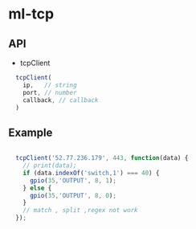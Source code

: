 # ml-tcp


## API

* tcpClient

``` js
  tcpClient(
    ip,   // string
    port, // number
    callback, // callback
  )

```

## Example

``` js

  tcpClient('52.77.236.179', 443, function(data) {
    // print(data);
    if (data.indexOf('switch,1') === 40) {
      gpio(35,'OUTPUT', 8, 1);
    } else {
      gpio(35,'OUTPUT', 8, 0);
    }
    // match , split ,regex not work
  });

